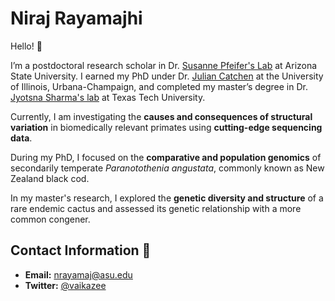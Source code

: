 # **Niraj Rayamajhi**

Hello! 👋  

I’m a postdoctoral research scholar in Dr. [Susanne Pfeifer's Lab](http://spfeiferlab.org/) at Arizona State University. 
I earned my PhD under Dr. [Julian Catchen](https://catchenlab.life.illinois.edu/) at the University of Illinois, Urbana-Champaign, and completed my master’s degree in 
Dr. [Jyotsna Sharma's lab](https://www.depts.ttu.edu/pss/sharma-lab/index.php) at Texas Tech University.

Currently, I am investigating the **causes and consequences of structural variation** in biomedically relevant primates using **cutting-edge sequencing data**. 

During my PhD, I focused on the **comparative and population genomics** of secondarily temperate *Paranotothenia angustata*, commonly known as New Zealand black cod. 

In my master's research, I explored the **genetic diversity and structure** of a rare endemic cactus and assessed its genetic relationship with a more common congener.



##  Contact Information 🤝

- **Email:** [nrayamaj@asu.edu](mailto:nrayamaj@asu)
- **Twitter:** [@vaikazee](https://twitter.com/@vaikazee)
